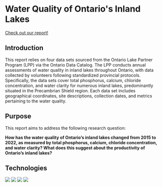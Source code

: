 # Water Quality of Ontario's Inland Lakes

<a href="docs/report.pdf" target="_blank">Check out our report!</a>

## Introduction 

This report relies on four data sets sourced from the Ontario Lake Partner 
Program (LPP) via the Ontario Data Catalog. The LPP conducts annual assessments 
of water quality in inland lakes throughout Ontario, with data collected by 
volunteers following standardized provincial protocols. Specifically, the 
data sets cover total phosphorus, calcium, chloride concentration, and water 
clarity for numerous inland lakes, predominantly situated in the Precambrian 
Shield region. Each data set includes geographical coordinates, site descriptions, 
collection dates, and metrics pertaining to the water quality.

## Purpose 

This report aims to address the following research question:

**How has the water quality of Ontario’s inland lakes changed from 2015 to 2022, as measured by total phosphorus, calcium, chloride concentration, and water clarity? What does this suggest about the productivity of Ontario’s inland lakes?**

## Technologies 

<img src="https://img.shields.io/badge/R-276DC3?style=for-the-badge&logo=r&logoColor=white" /> <img src="https://img.shields.io/badge/RStudio-75AADB?style=for-the-badge&logo=RStudio&logoColor=white" /> 
<img src="https://img.shields.io/badge/Tidyverse-1A162D?logo=tidyverse&logoColor=fff&style=for-the-badge"/> 
<img src="https://img.shields.io/badge/GIT-E44C30?style=for-the-badge&logo=git&logoColor=white" />




